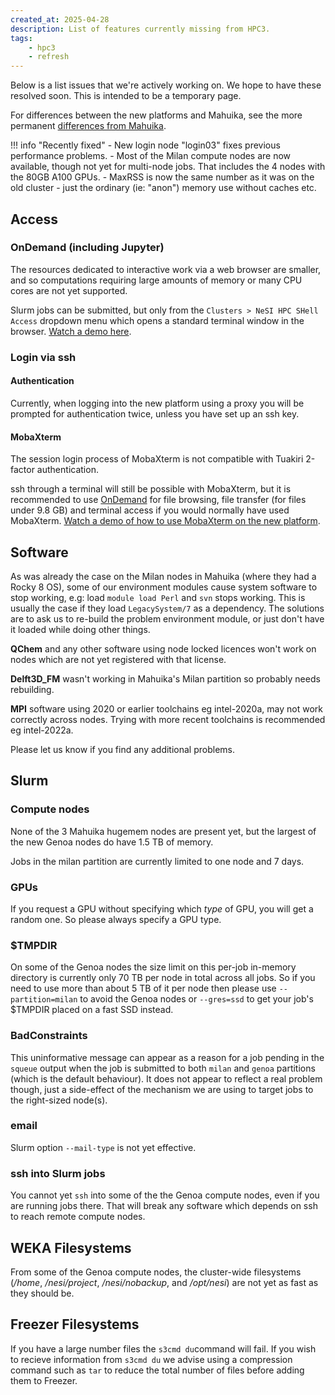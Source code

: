 ```yaml
---
created_at: 2025-04-28
description: List of features currently missing from HPC3.
tags: 
    - hpc3
    - refresh
---
```


Below is a list issues that we're actively working on. We hope to have these resolved soon. This is intended to be a temporary page.

For differences between the new platforms and Mahuika, see the more permanent [differences from Mahuika](../../General/FAQs/Mahuika_HPC3_Differences.md).


!!! info "Recently fixed"
     - New login node "login03" fixes previous performance problems.
     - Most of the Milan compute nodes are now available, though not yet for multi-node jobs. That includes the 4 nodes with the 80GB A100 GPUs.
     - MaxRSS is now the same number as it was on the old cluster - just the ordinary (ie: "anon") memory use without caches etc.

## Access

### OnDemand (including Jupyter)
The resources dedicated to interactive work via a web browser are smaller, and so computations requiring large amounts of memory or many CPU cores are not yet supported. 

Slurm jobs can be submitted, but only from the `Clusters > NeSI HPC SHell Access` dropdown menu which opens a standard terminal window in the browser. [Watch a demo here](https://youtu.be/bkq6tpRrAwc?si=kS2KBifnCf4d6tWz).

### Login via ssh

#### Authentication
Currently, when logging into the new platform using a proxy you will be prompted for authentication twice, unless you have set up an ssh key.

#### MobaXterm
The session login process of MobaXterm is not compatible with Tuakiri 2-factor authentication.

ssh through a terminal will still be possible with MobaXterm, but it is recommended to use [OnDemand](https://ondemand.nesi.org.nz/) for file browsing, file transfer (for files under 9.8 GB) and terminal access if you would normally have used MobaXterm. [Watch a demo of how to use MobaXterm on the new platform](https://youtu.be/EDBx24Aeel4?si=9uSHdajDG3qBuhUH).

## Software
As was already the case on the Milan nodes in Mahuika (where they had a Rocky 8 OS), some of our environment modules cause system software to stop working, e.g: load `module load Perl` and `svn` stops working. This is usually the case if they load `LegacySystem/7` as a dependency. The solutions are to ask us to re-build the problem environment module, or just don't have it loaded while doing other things.

**QChem** and any other software using node locked licences won't work on nodes which are not yet registered with that license.

**Delft3D_FM** wasn't working in Mahuika's Milan partition so probably needs rebuilding.

**MPI** software using 2020 or earlier toolchains eg intel-2020a, may not work correctly across nodes. Trying with more recent toolchains is recommended eg intel-2022a. 

Please let us know if you find any additional problems.

## Slurm

### Compute nodes
None of the 3 Mahuika hugemem nodes are present yet, but the largest of the new Genoa nodes do have 1.5 TB of memory.

Jobs in the milan partition are currently limited to one node and 7 days.

### GPUs
If you request a GPU without specifying which *type* of GPU, you will get a random one. So please always specify a GPU type. 

### $TMPDIR
On some of the Genoa nodes the size limit on this per-job in-memory directory is currently only 70 TB per node in total across all jobs. So if you need to use more than about 5 TB of it per node then please use `--partition=milan` to avoid the Genoa nodes or `--gres=ssd` to get your job's $TMPDIR placed on a fast SSD instead.

### BadConstraints
This uninformative message can appear as a reason for a job pending in the `squeue` output when the job is submitted to both `milan` and `genoa` partitions (which is the default behaviour). It does not appear to reflect a real problem though, just a side-effect of the mechanism we are using to target jobs to the right-sized node(s). 

### email
Slurm option `--mail-type` is not yet effective.

### ssh into Slurm jobs
You cannot yet `ssh` into some of the the Genoa compute nodes, even if you are running jobs there.  That will break any software which depends on ssh to reach remote compute nodes.

## WEKA Filesystems 
From some of the Genoa compute nodes, the cluster-wide filesystems (_/home_, _/nesi/project_, _/nesi/nobackup_, and _/opt/nesi_) are not yet as fast as they should be.

## Freezer Filesystems
If you have a large number files the `s3cmd du`command will fail. If you wish to recieve information from `s3cmd du` we advise using a compression command such as `tar` to reduce the total number of files before adding them to Freezer.
